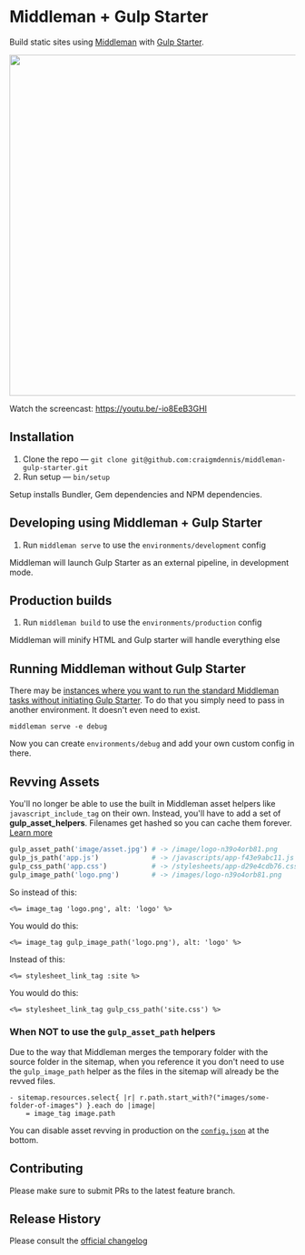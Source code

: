 # Middleman + Gulp Starter
Build static sites using [Middleman](https://middlemanapp.com/) with [Gulp Starter](https://github.com/vigetlabs/gulp-starter).

<a href="https://youtu.be/-io8EeB3GHI" target="_blank"><img src="http://d.pr/i/13Fxy+" width="600"/></a>

Watch the screencast: https://youtu.be/-io8EeB3GHI

## Installation
1. Clone the repo &mdash; `git clone git@github.com:craigmdennis/middleman-gulp-starter.git`
1. Run setup &mdash; `bin/setup`

Setup installs Bundler, Gem dependencies and NPM dependencies.

## Developing using Middleman + Gulp Starter
1. Run `middleman serve` to use the `environments/development` config

Middleman will launch Gulp Starter as an external pipeline, in development mode.

## Production builds
1. Run `middleman build` to use the `environments/production` config

Middleman will minify HTML and Gulp starter will handle everything else

## Running Middleman without Gulp Starter
There may be [instances where you want to run the standard Middleman tasks without initiating Gulp Starter](https://github.com/craigmdennis/middleman-gulp-starter/pull/17#issue-147191865). To do that you simply need to pass in another environment. It doesn't even need to exist.

`middleman serve -e debug`

Now you can create `environments/debug` and add your own custom config in there.

## Revving Assets
You'll no longer be able to use the built in Middleman asset helpers like `javascript_include_tag` on their own. Instead, you'll have to add a set of **gulp_asset_helpers**. Filenames get hashed so you can cache them forever. [Learn more](helpers/README.md)

```ruby
gulp_asset_path('image/asset.jpg') # -> /image/logo-n39o4orb81.png
gulp_js_path('app.js')             # -> /javascripts/app-f43e9abc11.js
gulp_css_path('app.css')           # -> /stylesheets/app-d29e4cdb76.css
gulp_image_path('logo.png')        # -> /images/logo-n39o4orb81.png
```

So instead of this:
```erb
<%= image_tag 'logo.png', alt: 'logo' %>
```

You would do this:
```erb
<%= image_tag gulp_image_path('logo.png'), alt: 'logo' %>
```

Instead of this:
```erb
<%= stylesheet_link_tag :site %>
```

You would do this:
```erb
<%= stylesheet_link_tag gulp_css_path('site.css') %>
```

### When NOT to use the `gulp_asset_path` helpers
Due to the way that Middleman merges the temporary folder with the source folder in the sitemap, when you reference it you don't need to use the `gulp_image_path` helper as the files in the sitemap will already be the revved files.

```haml
- sitemap.resources.select{ |r| r.path.start_with?("images/some-folder-of-images") }.each do |image|
    = image_tag image.path
```

You can disable asset revving in production on the [`config.json`](https://github.com/craigmdennis/middleman-gulp-starter/blob/master/gulpfile.js/config.json#L78) at the bottom.

## Contributing
Please make sure to submit PRs to the latest feature branch.

## Release History
Please consult the [official changelog](https://github.com/craigmdennis/middleman-gulp-starter/blob/master/CHANGELOG.md)
